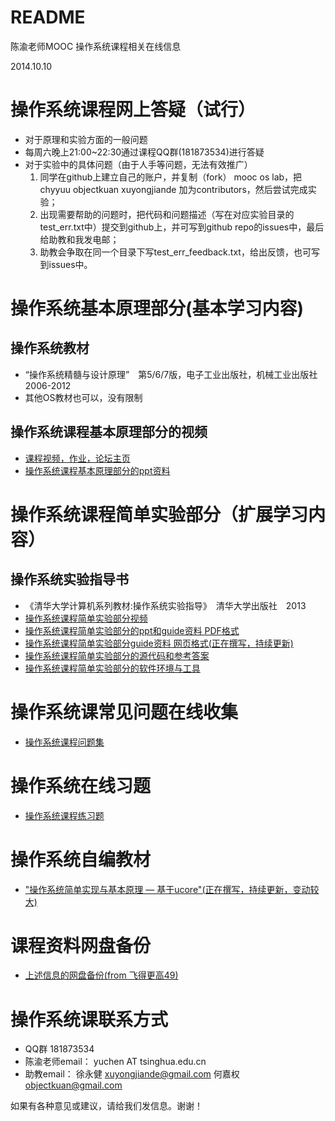 # README
陈渝老师MOOC 操作系统课程相关在线信息

2014.10.10

# 操作系统课程网上答疑（试行）
- 对于原理和实验方面的一般问题
 - 每周六晚上21:00~22:30通过课程QQ群(181873534)进行答疑
- 对于实验中的具体问题（由于人手等问题，无法有效推广）
  1. 同学在github上建立自己的账户，并复制（fork） mooc os lab，把chyyuu objectkuan xuyongjiande 加为contributors，然后尝试完成实验；
  1. 出现需要帮助的问题时，把代码和问题描述（写在对应实验目录的test_err.txt中）提交到github上，并可写到github repo的issues中，最后给助教和我发电邮；
  1. 助教会争取在同一个目录下写test_err_feedback.txt，给出反馈，也可写到issues中。

# 操作系统基本原理部分(基本学习内容)

## 操作系统教材
- “操作系统精髓与设计原理”　第5/6/7版，电子工业出版社，机械工业出版社　2006-2012
- 其他OS教材也可以，没有限制

## 操作系统课程基本原理部分的视频
- [课程视频，作业，论坛主页]( http://www.topu.com/mooc/4100)
- [操作系统课程基本原理部分的ppt资料](http://pan.baidu.com/s/1jGoUciM)

# 操作系统课程简单实验部分（扩展学习内容）

## 操作系统实验指导书
- 《清华大学计算机系列教材:操作系统实验指导》　清华大学出版社　2013
- [操作系统课程简单实验部分视频](http://www.topu.com/mooc/4100)
- [操作系统课程简单实验部分的ppt和guide资料 PDF格式](http://pan.baidu.com/s/1i3vbdXV)
- [操作系统课程简单实验部分guide资料 网页格式(正在撰写，持续更新)](http://objectkuan.gitbooks.io/ucore-docs/)
- [操作系统课程简单实验部分的源代码和参考答案](https://github.com/chyyuu/mooc_os_lab)
- [操作系统课程简单实验部分的软件环境与工具](http://pan.baidu.com/s/1gdePM6J)

# 操作系统课常见问题在线收集
- [操作系统课程问题集](http://xuyongjiande.gitbooks.io/os-qa/)

# 操作系统在线习题
- [操作系统课程练习题](https://www.gitbook.io/book/xuyongjiande/os_exercises)

# 操作系统自编教材
- ["操作系统简单实现与基本原理 — 基于ucore"(正在撰写，持续更新，变动较大)](http://chyyuu.gitbooks.io/ucorebook/)

# 课程资料网盘备份
- [上述信息的网盘备份(from 飞得更高49)](http://pan.baidu.com/s/1sjlrZSp)

# 操作系统课联系方式
- QQ群 181873534
- 陈渝老师email： yuchen AT tsinghua.edu.cn
- 助教email： 徐永健 xuyongjiande@gmail.com 何嘉权 objectkuan@gmail.com

如果有各种意见或建议，请给我们发信息。谢谢！
